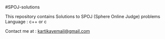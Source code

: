 #SPOJ-solutions

This repository contains Solutions to SPOJ (Sphere Online Judge) problems 
Language : c++ or c



Contact me at : kartikayemail@gmail.com 
